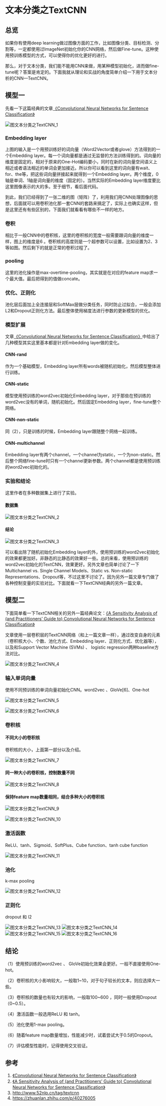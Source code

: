 # 文本分类之TextCNN

## 总览
如果你有使用deep learning做过图像方面的工作，比如图像分类、目标检测、分割等，一定都使用过ImageNet初始化你的CNN网络，然后做Fine-tune。这种使用预训练模型的方式，可以使得你的优化更好的进行。

那么，对于文本分类，我们能不能用CNN来做，用某种模型初始化，进而做fine-tune呢？答案是肯定的。下面我就从理论和实战的角度简单介绍一下用于文本分析的CNN—TextCNN。

## 模型一
先看一下这篇经典的文章[《Convolutional Neural Networks for Sentence Classification》](https://arxiv.org/abs/1408.5882)

![图文本分类之TextCNN_1](images/文本分类之TextCNN_1.jpg)

### Embedding layer
上图的输入是一个用预训练好的词向量（Word2Vector或者glove）方法得到的一个Embedding layer。每一个词向量都是通过无监督的方法训练得到的。词向量的维度是固定的，相对于原来的One-Hot编码要小，同时在新的词向量空间语义上相近或者语法相近的单词会更加接近。所以你可以看到这里的词向量有wait、for、the等，把这些词向量拼接起来就得到一个Embedding layer。两个维度，0轴是单词、1轴是词向量的维度（固定的）。当然实际的Embedding layer维度要比这里图像表示的大的多。至于细节，看后面代码。

到此，我们已经得到了一张二维的图（矩阵）了，利用我们用CNN处理图像的思想，后面就可以用卷积池化那一套CNN的套路来搞定了，实际上也确实这样，但是这里还有有些区别的，下面我们就看看有哪些不一样的地方。

### 卷积
相比于一般CNN中的卷积核，这里的卷积核的宽度一般需要跟词向量的维度一样，图上的维度是6 。卷积核的高度则是一个超参数可以设置，比如设置为2、3等如图。然后剩下的就是正常的卷积过程了。

### pooling
这里的池化操作是max-overtime-pooling，其实就是在对应的feature map求一个最大值。最后把得到的值做concate。

### 优化、正则化
池化层后面加上全连接层和SoftMax层做分类任务，同时防止过拟合，一般会添加L2和Dropout正则化方法。最后整体使用梯度法进行参数的更新模型的优化。

### 模型扩展
文章[《Convolutional Neural Networks for Sentence Classification》](https://arxiv.org/abs/1408.5882)中给出了几种模型其实这里基本都是针对Embedding layer做的变化。

#### CNN-rand
作为一个基础模型，Embedding layer所有words被随机初始化，然后模型整体进行训练。

#### CNN-static
模型使用预训练的word2vec初始化Embedding layer，对于那些在预训练的word2vec没有的单词，随机初始化。然后固定Embedding layer，fine-tune整个网络。

#### CNN-non-static
同（2），只是训练的时候，Embedding layer跟随整个网络一起训练。

#### CNN-multichannel
Embedding layer有两个channel，一个channel为static，一个为non-static。然后整个网络fine-tune时只有一个channel更新参数。两个channel都是使用预训练的word2vec初始化的。

### 实验和结论
这里作者在多种数据集上进行了实验。

#### 数据集

![图文本分类之TextCNN_2](images/文本分类之TextCNN_2.jpg)

#### 结论

![图文本分类之TextCNN_3](images/文本分类之TextCNN_3.jpg)

可以看出除了随机初始化Embedding layer的外，使用预训练的word2vec初始化的效果都更加好。非静态的比静态的效果好一些。总的来看，使用预训练的word2vec初始化的TextCNN，效果更好。另外文章也简单讨论了一下Multichannel vs. Single Channel Models、Static vs. Non-static Representations、Dropout等，不过这里不讨论了。因为另外一篇文章专门做了各种控制变量的实验对比。下面就看一下TextCNN经典的另外一篇文章。

## 模型二
下面简单看一下TextCNN相关的另外一篇经典论文：[《A Sensitivity Analysis of (and Practitioners’ Guide to) Convolutional Neural Networks for Sentence Classification》](https://arxiv.org/abs/1408.5882)

文章使用一层卷积层的TextCNN网络（和上一篇文章一样），通过改变自身的元素（卷积核大小、个数、池化方式、Embedding layer、正则化方式、优化器等），以及和Support Vector Machine (SVMs) 、 logistic regression两种baseline方法对比。

![图文本分类之TextCNN_4](images/文本分类之TextCNN_4.jpg)

### 输入单词向量
使用不同预训练的单词向量初始化CNN。word2vec 、GloVe[6]、One-hot

![图文本分类之TextCNN_5](images/文本分类之TextCNN_5.jpg)

![图文本分类之TextCNN_6](images/文本分类之TextCNN_6.jpg)

### 卷积核
#### 不同大小的卷积核
卷积核的大小，上面第一部分以及介绍。

![图文本分类之TextCNN_7](images/文本分类之TextCNN_7.jpg)

#### 同一种大小的卷积核，控制数量不同

![图文本分类之TextCNN_8](images/文本分类之TextCNN_8.jpg)

#### 保持feature map数量相同，结合多种大小的卷积核

![图文本分类之TextCNN_9](images/文本分类之TextCNN_9.jpg)

![图文本分类之TextCNN_10](images/文本分类之TextCNN_10.jpg)

### 激活函数
ReLU、tanh、Sigmoid、SoftPlus、Cube function、tanh cube function

![图文本分类之TextCNN_11](images/文本分类之TextCNN_11.jpg)

### 池化
k-max pooling

![图文本分类之TextCNN_12](images/文本分类之TextCNN_12.jpg)

### 正则化
dropout 和 l2

![图文本分类之TextCNN_13](images/文本分类之TextCNN_13.jpg)
![图文本分类之TextCNN_14](images/文本分类之TextCNN_14.jpg)
![图文本分类之TextCNN_15](images/文本分类之TextCNN_15.jpg)
![图文本分类之TextCNN_16](images/文本分类之TextCNN_16.jpg)


## 结论
（1）使用预训练的word2vec 、 GloVe初始化效果会更好。一般不直接使用One-hot。

（2）卷积核的大小影响较大，一般取1~10，对于句子较长的文本，则应选择大一些。

（3）卷积核的数量也有较大的影响，一般取100~600 ，同时一般使用Dropout（0~0.5）。

（4）激活函数一般选用ReLU 和 tanh。

（5）池化使用1-max pooling。

（6）随着feature map数量增加，性能减少时，试着尝试大于0.5的Dropout。

（7）评估模型性能时，记得使用交叉验证。



## 参考
1. [《Convolutional Neural Networks for Sentence Classification》](https://arxiv.org/abs/1408.5882)
2. [《A Sensitivity Analysis of (and Practitioners’ Guide to) Convolutional Neural Networks for Sentence Classification》](https://arxiv.org/abs/1408.5882)
3. http://www.52nlp.cn/tag/textcnn
4. https://zhuanlan.zhihu.com/p/40276005